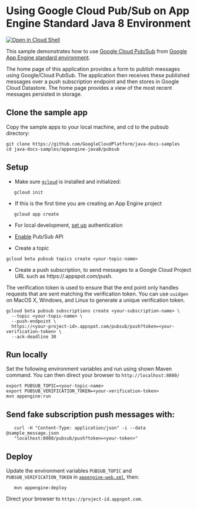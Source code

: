 # Using Google Cloud Pub/Sub on App Engine Standard Java 8 Environment

<a href="https://console.cloud.google.com/cloudshell/open?git_repo=https://github.com/GoogleCloudPlatform/java-docs-samples&page=editor&open_in_editor=appengine-java8/pubsub/README.md">
<img alt="Open in Cloud Shell" src ="http://gstatic.com/cloudssh/images/open-btn.png"></a>

This sample demonstrates how to use [Google Cloud Pub/Sub][pubsub]
from [Google App Engine standard environment][ae-docs].

[pubsub]: https://cloud.google.com/pubsub/docs/
[ae-docs]: https://cloud.google.com/appengine/docs/java/

The home page of this application provides a form to publish messages using Google/Cloud PubSub. The application
then receives these published messages over a push subscription endpoint and then stores in Google Cloud Datastore.
The home page provides a view of the most recent messages persisted in storage.

## Clone the sample app

Copy the sample apps to your local machine, and cd to the pubsub directory:

```
git clone https://github.com/GoogleCloudPlatform/java-docs-samples
cd java-docs-samples/appengine-java8/pubsub
```

## Setup

- Make sure [`gcloud`](https://cloud.google.com/sdk/docs/) is installed and initialized:
```
   gcloud init
```
- If this is the first time you are creating an App Engine project
```
   gcloud app create
```
- For local development, [set up](https://cloud.google.com/docs/authentication/getting-started) authentication
- [Enable](https://console.cloud.google.com/launcher/details/google/pubsub.googleapis.com) Pub/Sub API

- Create a topic
```
gcloud beta pubsub topics create <your-topic-name>
```

- Create a push subscription, to send messages to a Google Cloud Project URL such as https://<your-project-id>.appspot.com/push.

The verification token is used to ensure that the end point only handles requests that are sent matching the verification token.
You can use `uuidgen` on MacOS X, Windows, and Linux to generate a unique verification token.

```
gcloud beta pubsub subscriptions create <your-subscription-name> \
  --topic <your-topic-name> \
  --push-endpoint \
  https://<your-project-id>.appspot.com/pubsub/push?token=<your-verification-token> \
  --ack-deadline 30
```

## Run locally
Set the following environment variables and run using shown Maven command. You can then
direct your browser to `http://localhost:8080/`

```
export PUBSUB_TOPIC=<your-topic-name>
export PUBSUB_VERIFICATION_TOKEN=<your-verification-token>
mvn appengine:run
```

## Send fake subscription push messages with:

```
   curl -H "Content-Type: application/json" -i --data @sample_message.json
   "localhost:8080/pubsub/push?token=<your-token>"
```

## Deploy

Update the environment variables `PUBSUB_TOPIC` and `PUBSUB_VERIFICATION_TOKEN` in
[`appengine-web.xml`](src/main/webapp/WEB-INF/appengine-web.xml),
then:

```
   mvn appengine:deploy
```

Direct your browser to `https://project-id.appspot.com`.
